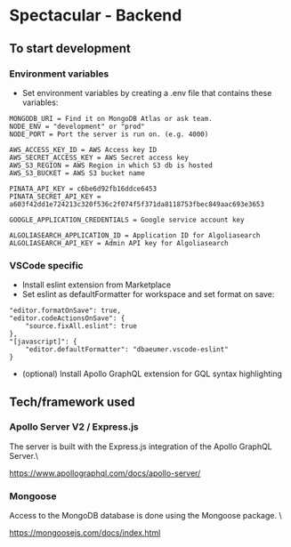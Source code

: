 # Spectacular - Backend

## To start development

### Environment variables

- Set environment variables by creating a .env file that contains these variables:

```
MONGODB_URI = Find it on MongoDB Atlas or ask team.
NODE_ENV = "development" or "prod"
NODE_PORT = Port the server is run on. (e.g. 4000)

AWS_ACCESS_KEY_ID = AWS Access key ID
AWS_SECRET_ACCESS_KEY = AWS Secret access key
AWS_S3_REGION = AWS Region in which S3 db is hosted
AWS_S3_BUCKET = AWS S3 bucket name

PINATA_API_KEY = c6be6d92fb16ddce6453
PINATA_SECRET_API_KEY = a603f42dd1e724213c320f536c2f074f5f371da8118753fbec849aac693e3653

GOOGLE_APPLICATION_CREDENTIALS = Google service account key

ALGOLIASEARCH_APPLICATION_ID = Application ID for Algoliasearch
ALGOLIASEARCH_API_KEY = Admin API key for Algoliasearch
```

### VSCode specific

- Install eslint extension from Marketplace
- Set eslint as defaultFormatter for workspace and set format on save:

```
"editor.formatOnSave": true,
"editor.codeActionsOnSave": {
    "source.fixAll.eslint": true
},
"[javascript]": {
    "editor.defaultFormatter": "dbaeumer.vscode-eslint"
}

```

- (optional) Install Apollo GraphQL extension for GQL syntax highlighting

## Tech/framework used

### Apollo Server V2 / Express.js
The server is built with the Express.js integration of the Apollo GraphQL Server.\

https://www.apollographql.com/docs/apollo-server/

### Mongoose
Access to the MongoDB database is done using the Mongoose package. \

https://mongoosejs.com/docs/index.html

